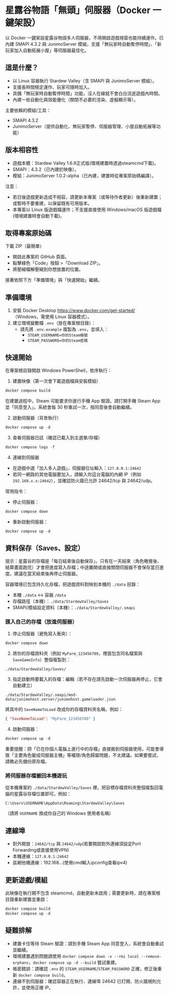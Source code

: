 # 星露谷物語「無頭」伺服器（Docker 一鍵架設）

以 Docker 一鍵架設星露谷物語多人伺服器，不用開啟遊戲視窗也能持續運作。已內建 SMAPI 4.3.2 與 JunimoServer 模組，支援「無玩家時自動暫停時間」、「新玩家加入自動拓展小屋」等伺服器最佳化。

## 這是什麼？
- 以 Linux 容器執行 Stardew Valley（含 SMAPI 與 JunimoServer 模組）。
- 支援長時間穩定運作、玩家可隨時加入。
- 具備「無玩家時自動暫停時間」功能，沒人在線就不會白白流逝遊戲內時間。
- 內建一些自動化與效能優化（關閉不必要的渲染、虛擬顯示等）。

主要依賴的模組/工具：
- SMAPI 4.3.2
- JunimoServer（提供自動化、無玩家暫停、伺服器管理、小屋自動拓展等功能）

## 版本相容性
- 遊戲本體：Stardew Valley 1.6.9正式版(環境建置時透過steamcmd下載)。
- SMAPI：4.3.2（已內建於映像）。
- 模組：JunimoServer 1.0.2-alpha（已內建，建置時從專案原始碼編譯）。

注意：
- 若日後遊戲更新造成不相容，請更新本專案（或等待作者更新）後重新建置；或暫時不要重建，以保留既有可用版本。
- 本專案以 Linux 版遊戲檔運作；不支援直接使用 Windows/macOS 版遊戲檔(環境建置時會自動下載)。

## 取得專案原始碼
下載 ZIP（最簡單）
- 開啟此專案的 GitHub 頁面。
- 點擊綠色「Code」按鈕 >「Download ZIP」。
- 將壓縮檔解壓縮到你想放置的位置。

接著依照下方「準備環境」與「快速開始」繼續。

## 準備環境
1) 安裝 Docker Desktop https://www.docker.com/get-started/ （Windows，需使用 Linux 容器模式）。
2) 建立環境變數檔 `.env`（放在專案根目錄）：
   - 請先將 `.env.example` 複製為 `.env`，並填入：
     - `STEAM_USERNAME=你的Steam帳號`
     - `STEAM_PASSWORD=你的Steam密碼`

## 快速開始
在專案根目錄開啟 Windows PowerShell，依序執行：

1) 建置映像（第一次會下載遊戲檔與安裝模組）
```powershell
docker compose build
```
在建置過程中，Steam 可能要求你進行手機 App 驗證。請打開手機 Steam App 並「同意登入」。系統會每 30 秒重試一次，按同意後會自動繼續。

2) 啟動伺服器（背景執行）
```powershell
docker compose up -d
```

3) 查看伺服器日誌（確認已載入到主選單/存檔）
```powershell
docker compose logs -f
```

4) 連線到伺服器
- 在遊戲中選「加入多人遊戲」，伺服器位址輸入：`127.0.0.1:24642`
- 若同一網路的其他電腦要加入，請輸入你這台電腦的內網 IP（例如 `192.168.x.x:24642`），並確認防火牆已允許 24642/tcp 與 24642/udp。

常用指令：
- 停止伺服器：
```powershell
docker compose down
```
- 重新啟動伺服器：
```powershell
docker compose up -d
```

## 資料保存（Saves、設定）
提示：星露谷的存檔是「每日結束後自動保存」。只有在一天結束（角色睡覺後、結算畫面跑完）才會把進度寫入存檔；中途離開或直接關閉伺服器不會保存當日進度。建議在當天結束後再停止伺服器。

容器環境已包含持久化存檔，把遊戲資料對映到本機的 `./data` 目錄：
- 本機 `./data` ↔ 容器 `/data`
- 存檔路徑（本機）：`./data/StardewValley/Saves`
- SMAPI/模組設定資料（本機）：`./data/StardewValley/.smapi`

### 匯入自己的存檔（放進伺服器）
1) 停止伺服器（避免寫入衝突）：
```powershell
docker compose down
```
2) 將你的存檔資料夾（例如 `MyFarm_123456789`，裡面包含同名檔案與 `SaveGameInfo`）整個複製到：
```
./data/StardewValley/Saves/
```
3) 指定啟動時要載入的存檔：編輯（若不存在請先啟動一次伺服器再停止，它會自動建立）
```
./data/StardewValley/.smapi/mod-data/junimohost.server/junimohost.gameloader.json
```
將其中的 `SaveNameToLoad` 改成你的存檔資料夾名稱，例如：
```json
{ "SaveNameToLoad": "MyFarm_123456789" }
```
4) 啟動伺服器：
```powershell
docker compose up -d
```

重要提醒：把「已在你個人電腦上進行中的存檔」直接搬到伺服器使用，可能會導致「主要角色變成伺服器主機」等權限/角色歸屬問題，不太建議。如果要嘗試，請務必先備份原存檔。

### 將伺服器存檔搬回本機遊玩
從本機專案的 `./data/StardewValley/Saves` 裡，把目標存檔資料夾整個複製回電腦的星露谷存檔位置即可。例如：
```
C:\Users\USERNAME\AppData\Roaming\StardewValley\Saves
```
（請將 `USERNAME` 換成你自己的 Windows 使用者名稱）

## 連線埠
- 對外開放：`24642/tcp` 與 `24642/udp`(若要開啟對外連線須設定Port Forwarding或直接使用VPN)
- 本機連線：`127.0.0.1:24642`
- 區網他機連線：192.168...(使用cmd輸入ipconfig查看ipv4)

## 更新遊戲/模組
此映像在執行期不包含 steamcmd，自動更新未啟用；需要更新時，請在專案根目錄重新建置並重啟：
```powershell
docker compose build
docker compose up -d
```

## 疑難排解
- 建置卡住等待 Steam 驗證：請到手機 Steam App 同意登入，系統會自動重試並繼續。
- 環境建置遇到問題請使用 `docker compose down -v --rmi local --remove-orphans; docker compose up -d --build` 嘗試重建。
- 帳密錯誤：請確認 `.env` 的 `STEAM_USERNAME`/`STEAM_PASSWORD` 正確，修正後重新 `docker compose build`。
- 連線不到伺服器：確認容器正在執行、連線埠 24642 已打開、防火牆規則允許，並使用正確 IP。
